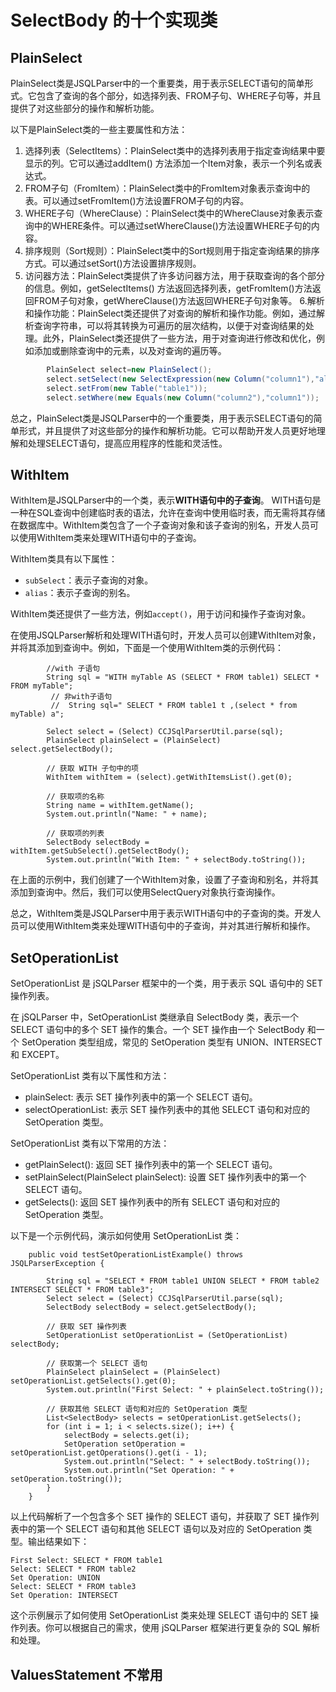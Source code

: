 # SelectBody 的十个实现类

## PlainSelect

PlainSelect类是JSQLParser中的一个重要类，用于表示SELECT语句的简单形式。它包含了查询的各个部分，如选择列表、FROM子句、WHERE子句等，并且提供了对这些部分的操作和解析功能。

以下是PlainSelect类的一些主要属性和方法：

1. 选择列表（SelectItems）：PlainSelect类中的选择列表用于指定查询结果中要显示的列。它可以通过addItem()
   方法添加一个Item对象，表示一个列名或表达式。
2. FROM子句（FromItem）：PlainSelect类中的FromItem对象表示查询中的表。可以通过setFromItem()方法设置FROM子句的内容。
3. WHERE子句（WhereClause）：PlainSelect类中的WhereClause对象表示查询中的WHERE条件。可以通过setWhereClause()方法设置WHERE子句的内容。
4. 排序规则（Sort规则）：PlainSelect类中的Sort规则用于指定查询结果的排序方式。可以通过setSort()方法设置排序规则。
5. 访问器方法：PlainSelect类提供了许多访问器方法，用于获取查询的各个部分的信息。例如，getSelectItems()
   方法返回选择列表，getFromItem()方法返回FROM子句对象，getWhereClause()方法返回WHERE子句对象等。
   6.解析和操作功能：PlainSelect类还提供了对查询的解析和操作功能。例如，通过解析查询字符串，可以将其转换为可遍历的层次结构，以便于对查询结果的处理。此外，PlainSelect类还提供了一些方法，用于对查询进行修改和优化，例如添加或删除查询中的元素，以及对查询的遍历等。

```java
        PlainSelect select=new PlainSelect();
        select.setSelect(new SelectExpression(new Column("column1"),"alias1"));
        select.setFrom(new Table("table1"));
        select.setWhere(new Equals(new Column("column2"),"column1"));
```

总之，PlainSelect类是JSQLParser中的一个重要类，用于表示SELECT语句的简单形式，并且提供了对这些部分的操作和解析功能。它可以帮助开发人员更好地理解和处理SELECT语句，提高应用程序的性能和灵活性。

## WithItem

WithItem是JSQLParser中的一个类，表示**WITH语句中的子查询**。
WITH语句是一种在SQL查询中创建临时表的语法，允许在查询中使用临时表，而无需将其存储在数据库中。WithItem类包含了一个子查询对象和该子查询的别名，开发人员可以使用WithItem类来处理WITH语句中的子查询。

WithItem类具有以下属性：

* `subSelect`：表示子查询的对象。
* `alias`：表示子查询的别名。

WithItem类还提供了一些方法，例如`accept()`，用于访问和操作子查询对象。

在使用JSQLParser解析和处理WITH语句时，开发人员可以创建WithItem对象，并将其添加到查询中。例如，下面是一个使用WithItem类的示例代码：

```
        //with 子语句
        String sql = "WITH myTable AS (SELECT * FROM table1) SELECT * FROM myTable";
         // 非with子语句
         //  String sql=" SELECT * FROM table1 t ,(select * from myTable) a";

        Select select = (Select) CCJSqlParserUtil.parse(sql);
        PlainSelect plainSelect = (PlainSelect) select.getSelectBody();

        // 获取 WITH 子句中的项
        WithItem withItem = (select).getWithItemsList().get(0);

        // 获取项的名称
        String name = withItem.getName();
        System.out.println("Name: " + name);

        // 获取项的列表
        SelectBody selectBody = withItem.getSubSelect().getSelectBody();
        System.out.println("With Item: " + selectBody.toString());
```

在上面的示例中，我们创建了一个WithItem对象，设置了子查询和别名，并将其添加到查询中。然后，我们可以使用SelectQuery对象执行查询操作。

总之，WithItem类是JSQLParser中用于表示WITH语句中的子查询的类。开发人员可以使用WithItem类来处理WITH语句中的子查询，并对其进行解析和操作。

## SetOperationList

SetOperationList 是 jSQLParser 框架中的一个类，用于表示 SQL 语句中的 SET 操作列表。

在 jSQLParser 中，SetOperationList 类继承自 SelectBody 类，表示一个 SELECT 语句中的多个 SET 操作的集合。一个 SET 操作由一个
SelectBody 和一个 SetOperation 类型组成，常见的 SetOperation 类型有 UNION、INTERSECT 和 EXCEPT。

SetOperationList 类有以下属性和方法：

- plainSelect: 表示 SET 操作列表中的第一个 SELECT 语句。
- selectOperationList: 表示 SET 操作列表中的其他 SELECT 语句和对应的 SetOperation 类型。

SetOperationList 类有以下常用的方法：

- getPlainSelect(): 返回 SET 操作列表中的第一个 SELECT 语句。
- setPlainSelect(PlainSelect plainSelect): 设置 SET 操作列表中的第一个 SELECT 语句。
- getSelects(): 返回 SET 操作列表中的所有 SELECT 语句和对应的 SetOperation 类型。

以下是一个示例代码，演示如何使用 SetOperationList 类：

```
    public void testSetOperationListExample() throws JSQLParserException {

        String sql = "SELECT * FROM table1 UNION SELECT * FROM table2 INTERSECT SELECT * FROM table3";
        Select select = (Select) CCJSqlParserUtil.parse(sql);
        SelectBody selectBody = select.getSelectBody();

        // 获取 SET 操作列表
        SetOperationList setOperationList = (SetOperationList) selectBody;

        // 获取第一个 SELECT 语句
        PlainSelect plainSelect = (PlainSelect) setOperationList.getSelects().get(0);
        System.out.println("First Select: " + plainSelect.toString());

        // 获取其他 SELECT 语句和对应的 SetOperation 类型
        List<SelectBody> selects = setOperationList.getSelects();
        for (int i = 1; i < selects.size(); i++) {
            selectBody = selects.get(i);
            SetOperation setOperation = setOperationList.getOperations().get(i - 1);
            System.out.println("Select: " + selectBody.toString());
            System.out.println("Set Operation: " + setOperation.toString());
        }
    }
```

以上代码解析了一个包含多个 SET 操作的 SELECT 语句，并获取了 SET 操作列表中的第一个 SELECT 语句和其他 SELECT 语句以及对应的
SetOperation 类型。输出结果如下：

```
First Select: SELECT * FROM table1
Select: SELECT * FROM table2
Set Operation: UNION
Select: SELECT * FROM table3
Set Operation: INTERSECT
```

这个示例展示了如何使用 SetOperationList 类来处理 SELECT 语句中的 SET 操作列表。你可以根据自己的需求，使用 jSQLParser
框架进行更复杂的 SQL 解析和处理。

## ValuesStatement 不常用